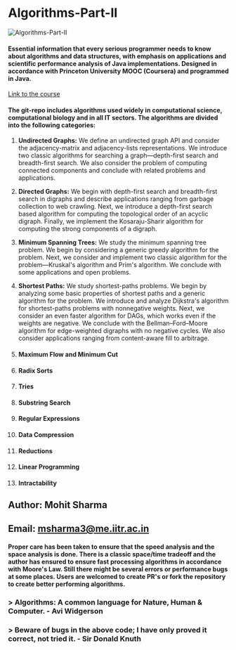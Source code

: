 # Algorithms-Part-II

![Algorithms-Part-II](https://i.ytimg.com/vi/60BKdKQzLbo/maxresdefault.jpg)

#### Essential information that every serious programmer needs to know about algorithms and data structures, with emphasis on applications and scientific performance analysis of Java implementations. Designed in accordance with Princeton University MOOC (Coursera) and programmed in Java.

[Link to the course](https://online.princeton.edu/node/166)

#### The git-repo includes algorithms used widely in computational science, computational biology and in all IT sectors. The algorithms are divided into the following categories:

1. **Undirected Graphs:** We define an undirected graph API and consider the adjacency-matrix and adjacency-lists representations. We introduce two classic algorithms for searching a graph—depth-first search and breadth-first search. We also consider the problem of computing connected components and conclude with related problems and applications.

2. **Directed Graphs:** We begin with depth-first search and breadth-first search in digraphs and describe applications ranging from garbage collection to web crawling. Next, we introduce a depth-first search based algorithm for computing the topological order of an acyclic digraph. Finally, we implement the Kosaraju-Sharir algorithm for computing the strong components of a digraph.

3. **Minimum Spanning Trees:** We study the minimum spanning tree problem. We begin by considering a generic greedy algorithm for the problem. Next, we consider and implement two classic algorithm for the problem—Kruskal's algorithm and Prim's algorithm. We conclude with some applications and open problems.

4. **Shortest Paths:** We study shortest-paths problems. We begin by analyzing some basic properties of shortest paths and a generic algorithm for the problem. We introduce and analyze Dijkstra's algorithm for shortest-paths problems with nonnegative weights. Next, we consider an even faster algorithm for DAGs, which works even if the weights are negative. We conclude with the Bellman–Ford–Moore algorithm for edge-weighted digraphs with no negative cycles. We also consider applications ranging from content-aware fill to arbitrage.

5. #### **Maximum Flow and Minimum Cut**
6. #### **Radix Sorts**
7. #### **Tries**
8. #### **Substring Search**
9. #### **Regular Expressions**
10. #### **Data Compression**
11. #### **Reductions**
12. #### **Linear Programming**
13. #### **Intractability**

## **Author: Mohit Sharma**
## **Email: msharma3@me.iitr.ac.in**

#### Proper care has been taken to ensure that the speed analysis and the space analysis is done. There is a classic space/time tradeoff and the author has ensured to ensure fast processing algorithms in accordance with Moore's Law. Still there might be several errors or performance bugs at some places. Users are welcomed to create PR's or fork the repository to create better performing algorithms.

### > Algorithms: A common language for Nature, Human & Computer. - Avi Widgerson

### > Beware of bugs in the above code; I have only proved it correct, not tried it. - Sir Donald Knuth

